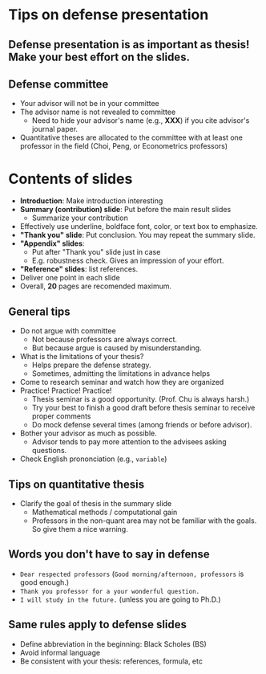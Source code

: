 # Tips on defense presentation
## Defense presentation is as important as thesis! Make your best effort on the slides.

## Defense committee
* Your advisor will not be in your committee
* The advisor name is not revealed to committee
  * Need to hide your advisor's name (e.g., __XXX__) if you cite advisor's journal paper.
* Quantitative theses are allocated to the committee with at least one professor in the field (Choi, Peng, or Econometrics professors)

# Contents of slides
* __Introduction__: Make introduction interesting 
* __Summary (contribution) slide__: Put before the main result slides
  * Summarize your contribution
* Effectively use underline, boldface font, color, or text box to emphasize.
* __"Thank you" slide__: Put conclusion. You may repeat the summary slide. 
* __"Appendix" slides__: 
  * Put after "Thank you" slide just in case 
  * E.g. robustness check. Gives an impression of your effort.
* __"Reference" slides__: list references.	
* Deliver one point in each slide
* Overall, __20__ pages are recomended maximum.

## General tips
* Do not argue with committee
  * Not because professors are always correct.
  * But because argue is caused by misunderstanding.
* What is the limitations of your thesis?
  * Helps prepare the defense strategy.
  * Sometimes, admitting the limitations in advance helps
* Come to research seminar and watch how they are organized
* Practice! Practice! Practice!
  * Thesis seminar is a good opportunity. (Prof. Chu is always harsh.)
  * Try your best to finish a good draft before thesis seminar to receive proper comments
  * Do mock defense several times (among friends or before advisor).
* Bother your advisor as much as possible.
  * Advisor tends to pay more attention to the advisees asking questions.
* Check English prononciation (e.g., `variable`)

## Tips on quantitative thesis
* Clarify the goal of thesis in the summary slide
  * Mathematical methods / computational gain
  * Professors in the non-quant area may not be familiar with the goals. So give them a nice warning.

## Words you don't have to say in defense
* `Dear respected professors` (`Good morning/afternoon, professors` is good enough.)
* `Thank you professor for a your wonderful question.`
* `I will study in the future.` (unless you are going to Ph.D.)

## Same rules apply to defense slides
* Define abbreviation in the beginning: Black Scholes (BS)
* Avoid informal language
* Be consistent with your thesis: references, formula, etc
